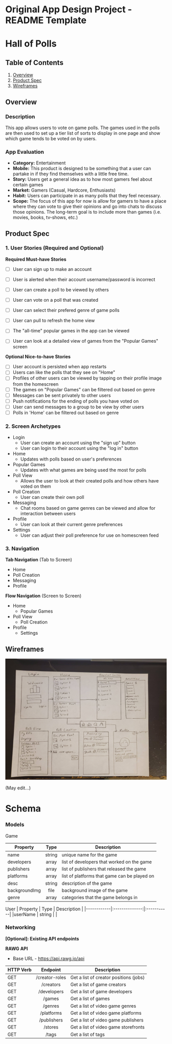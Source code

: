Original App Design Project - README Template
===

# Hall of Polls 

## Table of Contents
1. [Overview](#Overview)
1. [Product Spec](#Product-Spec)
1. [Wireframes](#Wireframes)

## Overview
### Description
This app allows users to vote on game polls. The games used in the polls are then used to set up a tier list of sorts to display in one page and show which game tends to be voted on by users.

### App Evaluation

- **Category:** Entertainment
- **Mobile:** This product is designed to be something that a user can partake in if they find themselves with a little free time.
- **Story:** Users get a general idea as to how most gamers feel about certain games
- **Market:** Gamers (Casual, Hardcore, Enthusiasts)
- **Habit:** Users can participate in as many polls that they feel necessary.
- **Scope:** The focus of this app for now is allow for gamers to have a place where they can vote to give their opinions and go into chats to discuss those opinions. The long-term goal is to include more than games (i.e. movies, books, tv-shows, etc.)

## Product Spec

### 1. User Stories (Required and Optional)

**Required Must-have Stories**

* [ ] User can sign up to make an account
* [ ] User is alerted when their account username/password is incorrect
* [ ] User can create a poll to be viewed by others
* [ ] User can vote on a poll that was created
* [ ] User can select their prefered genre of game polls
* [ ] User can pull to refresh the home view
* [ ] The "all-time" popular games in the app can be viewed
* [ ] User can look at a detailed view of games from the "Popular Games" screen


**Optional Nice-to-have Stories**

* [ ] User account is persisted when app restarts
* [ ] Users can like the polls that they see on "Home"
* [ ] Profiles of other users can be viewed by tapping on their profile image from the homescreen
* [ ] The games on "Popular Games" can be filtered out based on genre
* [ ] Messages can be sent privately to other users
* [ ] Push notifications for the ending of polls you have voted on
* [ ] User can send messages to a group to be view by other users
* [ ] Polls in 'Home' can be filtered out based on genre

### 2. Screen Archetypes

* Login
   * User can create an account using the "sign up" button
   * User can login to their account using the "log in" button
* Home
   * Updates with polls based on user's preferences
* Popular Games
    * Updates with what games are being used the most for polls
* Poll View
   * Allows the user to look at their created polls and how others have voted on them
* Poll Creation
    * User can create their own poll
* Messaging
    * Chat rooms based on game genres can be viewed and allow for interaction between users
* Profile
    * User can look at their current genre preferences
* Settings
    * User can adjust their poll preference for use on homescreen feed

### 3. Navigation

**Tab Navigation** (Tab to Screen)

* Home
* Poll Creation
* Messaging
* Profile

**Flow Navigation** (Screen to Screen)

* Home
    * Popular Games
* Poll View
   * Poll Creation  
* Profile
   * Settings

## Wireframes

<img src=https://github.com/FDadzie/Polling/blob/master/Hall%20of%20Polls%20Images/Hall%20of%20Polls%20(Wireframe).jpg width="600" title="Hall of Polls Wireframe">

(May edit...)

# Schema
### Models

Game

| Property       | Type          | Description  |
| ------------- |:-------------:| -----|
| name        | string        |unique name for the game|
| developers  | array         |list of developers that worked on the game |
| publishers  | array         |list of publishers that released the game  |
| platforms   | array         |list of platforms that game can be played on |
| desc        | string        |description of the game      |
| backgroundImg| file         |background image of the game |
| genre       | array         |categories that the game belongs in |

User
| Property   | Type           | Description   |
|------------|:--------------:|:-----------|
|userName     | string        |             |


### Networking

**[Optional]: Existing API endpoints**

**RAWG API**
* Base URL -  https://api.rawg.io/api

| HTTP Verb      | Endpoint         | Description  |
| ------------- |:-------------:| -----|
| GET           | /creator-roles |Get a list of creator positions (jobs)|
| GET           | /creators      |Get a list of game creators|
| GET           | /developers    |Get a list of game developers|
| GET           | /games         |Get a list of games|
| GET           | /genres        |Get a list of video game genres|
| GET           | /platforms     |Get a list of video game platforms|
| GET           | /publishers    |Get a list of video game publishers|
| GET           | /stores        |Get a list of video game storefronts|
| GET           | /tags          |Get a list of tags|
